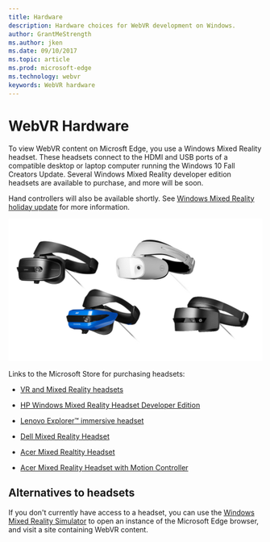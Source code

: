 ```yaml
---
title: Hardware
description: Hardware choices for WebVR development on Windows. 
author: GrantMeStrength
ms.author: jken
ms.date: 09/10/2017
ms.topic: article
ms.prod: microsoft-edge
ms.technology: webvr
keywords: WebVR hardware
---
```


# WebVR Hardware

To view WebVR content on Microsft Edge, you use a Windows Mixed Reality headset. These headsets connect to the HDMI and USB ports of a compatible desktop or laptop computer running the Windows 10 Fall Creators Update. Several Windows Mixed Reality developer edition headsets are available to purchase, and more will be soon.

Hand controllers will also be available shortly. See [Windows Mixed Reality holiday update](https://blogs.windows.com/windowsexperience/2017/08/28/windows-mixed-reality-holiday-update/) for more information.

![Devices](img/windows-mr-headset.jpg)

Links to the Microsoft Store for purchasing headsets:

* [VR and Mixed Reality headsets](https://www.microsoft.com/en-us/store/collections/vrandmixedrealityheadsets)

* [HP Windows Mixed Reality Headset Developer Edition](https://www.microsoft.com/en-us/store/d/hp-windows-mixed-reality-headset-developer-edition/91thzqtvgspf/lpmq)

* [Lenovo Explorer™ immersive headset](http://blog.lenovo.com/en/blog/lenovo-unveils-the-lenovo-explorer-immersive-headset-for-windows-mixed-real)

* [Dell Mixed Reality Headset](https://blog.dell.com/en-us/dell-mixed-reality-headset-develops-further/)

* [Acer Mixed Realtity Headset](https://www.acer.com/ac/en/US/content/series-features/hmd)

* [Acer Mixed Reality Headset with Motion Controller](https://www.acer.com/ac/en/US/content/series/wmr)

## Alternatives to headsets

If you don't currently have access to a headset, you can use the [Windows Mixed Reality Simulator](https://developer.microsoft.com/en-us/windows/mixed-reality/using_the_windows_mixed_reality_simulator) to open an instance of the Microsoft Edge browser, and visit a site containing WebVR content.

